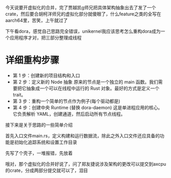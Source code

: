 今天说要开虚拟化的合并，完了贾越凯g师兄把具体架构抽象出去了发了一个crate，然后要合胡柯洋师兄的虚拟化部分就傻眼了，什么feature之类的全写在aarch64里，苦笑，上午就过了

下午看dora，感觉自己思路完全错误，unikernel我应该思考怎么重构dora成为一个应用程序才对，把三部分整理成线程

# 详细重构步骤
- 第 1 步：创建新的项目结构和入口
- 第 2 步：定义新的 Node 抽象
原来的节点是一个独立的 main 函数。我们需要把它抽象成一个可以在线程中运行的 Rust 对象。最好的方式是定义一个 trait。
- 第 3 步：重构一个简单的节点作为例子(每个驱动都是)
- 第 4 步：创建中央 Runtime (替换 dora-daemon)
这是单进程应用的核心。它负责解析 YAML，创建通道，然后启动所有节点线程。

接下来是关于思路的一些简单介绍

首先入口文件main.rs，定义构建和运行数据流，除此之外入口文件还应具备的功能是初始化追踪系统和设置工作目录

先写了个壳子，一堆报错，先放着

哦对，那个虚拟化的合并好说了，问了郑友捷说涉及架构的更改可以提交到axcpu的crate，分成两部分提交就可以了，泪目